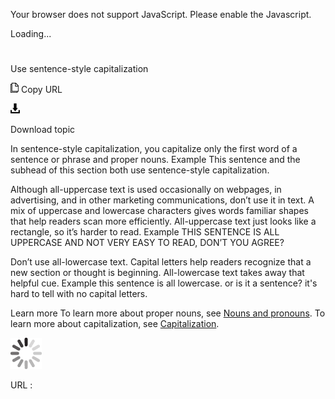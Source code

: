 ﻿Your browser does not support JavaScript. Please enable the Javascript.

Loading...

# 

Use sentence-style capitalization

![Copy URL](media/use-sentence-style-capitalization/Copy.png)
Copy URL

![Download](media/use-sentence-style-capitalization/Download.png)

Download topic

In sentence-style capitalization, you capitalize only the first word of a sentence or phrase and proper nouns.
Example This sentence and the subhead of this section both use sentence-style capitalization. 

Although
all-uppercase text is used occasionally on webpages, in
advertising, and in other marketing communications, don’t use it in
text. A mix of uppercase and lowercase characters gives words
familiar shapes that help readers scan more efficiently.
All-uppercase text just looks like a rectangle, so it’s harder to
read.
Example THIS SENTENCE IS ALL UPPERCASE AND NOT VERY EASY TO READ, DON’T YOU AGREE?

Don’t
use all-lowercase text. Capital letters help readers recognize
that a new section or thought is beginning. All-lowercase text
takes away that helpful cue.
Example this sentence is all lowercase. or is it a sentence? it's hard to tell with no capital letters. 

Learn more To learn more about proper nouns, see [Nouns and pronouns](https://worldready.cloudapp.net/Styleguide/Read?id=2700&topicid=25525). To learn more about capitalization, see [Capitalization](https://worldready.cloudapp.net/Styleguide/Read?id=2700&topicid=33685).

![In progress](media/use-sentence-style-capitalization/activity-large.gif)

URL :
